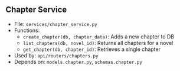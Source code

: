 ## Chapter Service

- File: `services/chapter_service.py`
- Functions:
  - `create_chapter(db, chapter_data)`: Adds a new chapter to DB
  - `list_chapters(db, novel_id)`: Returns all chapters for a novel
  - `get_chapter(db, chapter_id)`: Retrieves a single chapter
- Used by: `api/routers/chapters.py`
- Depends on: `models.chapter.py`, `schemas.chapter.py`
